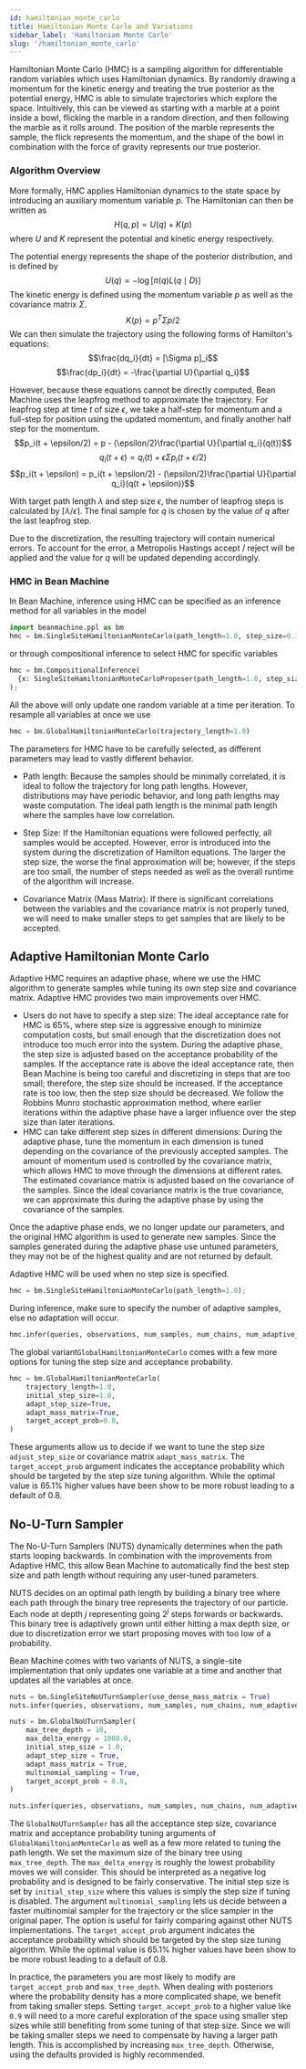```yaml
---
id: hamiltonian_monte_carlo
title: Hamiltonian Monte Carlo and Variations
sidebar_label: 'Hamiltoniam Monte Carlo'
slug: '/hamiltonian_monte_carlo'
---
```


Hamiltonian Monte Carlo (HMC) is a sampling algorithm for differentiable random variables which uses Hamiltonian dynamics. By randomly drawing a momentum for the kinetic energy and treating the true posterior as the potential energy, HMC is able to simulate trajectories which explore the space. Intuitively, this can be viewed as starting with a marble at a point inside a bowl, flicking the marble in a random direction, and then following the marble as it rolls around. The position of the marble represents the sample, the flick represents the momentum, and the shape of the bowl in combination with the force of gravity represents our true posterior.

### Algorithm Overview
More formally, HMC applies Hamiltonian dynamics to the state space by introducing an auxiliary momentum variable $p$. The Hamiltonian can then be written as
$$H(q, p) = U(q) + K(p)$$
where $U$ and $K$ represent the potential and kinetic energy respectively.

The potential energy represents the shape of the posterior distribution, and is defined by
$$U(q) = -\log[\pi(q)L(q\mid D)]$$
The kinetic energy is defined using the momentum variable $p$ as well as the covariance matrix $\Sigma$.
$$K(p) = p^T\Sigma p/2$$
We can then simulate the trajectory using the following forms of Hamilton's equations:
$$\frac{dq_i}{dt} = [\Sigma p]_i$$
$$\frac{dp_i}{dt} = -\frac{\partial U}{\partial q_i}$$

However, because these equations cannot be directly computed, Bean Machine uses the leapfrog method to approximate the trajectory. For leapfrog step at time $t$ of size $\epsilon$, we take a half-step for momentum and a full-step for position using the updated momentum, and finally another half step for the momentum.
$$p_i(t + \epsilon/2) = p - (\epsilon/2)\frac{\partial U}{\partial q_i}(q(t))$$
$$q_i(t + \epsilon) = q_i(t) + \epsilon \Sigma p_i(t + \epsilon/2)$$
$$p_i(t + \epsilon) = p_i(t + \epsilon/2) - (\epsilon/2)\frac{\partial U}{\partial q_i}(q(t + \epsilon))$$

With target path length $\lambda$ and step size $\epsilon$, the number of leapfrog steps is calculated by $\lceil\lambda / \epsilon\rceil$. The final sample for $q$ is chosen by the value of $q$ after the last leapfrog step.

Due to the discretization, the resulting trajectory will contain numerical errors. To account for the error, a Metropolis Hastings accept / reject will be applied and the value for $q$ will be updated depending accordingly.

### HMC in Bean Machine

In Bean Machine, inference using HMC can be specified as an inference method for all variables in the model

```py
import beanmachine.ppl as bm
hmc = bm.SingleSiteHamiltonianMonteCarlo(path_length=1.0, step_size=0.1);
```
or through compositional inference to select HMC for specific variables

```py
hmc = bm.CompositionalInference(
  {x: SingleSiteHamiltonianMonteCarloProposer(path_length=1.0, step_size=0.1)}
);
```

All the above will only update one random variable at a time per iteration. To resample all variables at once
we use

```py
hmc = bm.GlobalHamiltonianMonteCarlo(trajectory_length=1.0)
```

The parameters for HMC have to be carefully selected, as different parameters may lead to vastly different behavior.
* Path length:
Because the samples should be minimally correlated, it is ideal to follow the trajectory for long path lengths. However, distributions may have periodic behavior, and long path lengths may waste computation. The ideal path length is the minimal path length where the samples have low correlation.
* Step Size:
If the Hamiltonian equations were followed perfectly, all samples would be accepted. However, error is introduced into the system during the discretization of Hamilton equations. The larger the step size, the worse the final approximation will be; however, if the steps are too small, the number of steps needed as well as the overall runtime of the algorithm will increase.

* Covariance Matrix (Mass Matrix):
If there is significant correlations between the variables and the covariance matrix is not properly tuned, we will need to make smaller steps to get samples that are likely to be accepted.

## Adaptive Hamiltonian Monte Carlo

Adaptive HMC requires an adaptive phase, where we use the HMC algorithm to generate samples while tuning its own step size and covariance matrix. Adaptive HMC provides two main improvements over HMC.

* Users do not have to specify a step size:
    The ideal acceptance rate for HMC is 65%, where step size is aggressive enough to minimize computation costs, but small enough that the discretization does not introduce too much error into the system.
    During the adaptive phase, the step size is adjusted based on the acceptance probability of the samples. If the acceptance rate is above the ideal acceptance rate, then Bean Machine is being too careful and discretizing in steps that are too small; therefore, the step size should be increased. If the acceptance rate is too low, then the step size should be decreased. We follow the Robbins Munro stochastic approximation method, where earlier iterations within the adaptive phase have a larger influence over the step size than later iterations.
* HMC can take different step sizes in different dimensions:
    During the adaptive phase, tune the momentum in each dimension is tuned depending on the covariance of the previously accepted samples. The amount of momentum used is controlled by the covariance matrix, which allows HMC to move through the dimensions at different rates.
    The estimated covariance matrix is adjusted based on the covariance of the samples. Since the ideal covariance matrix is the true covariance, we can approximate this during the adaptive phase by using the covariance of the samples.

Once the adaptive phase ends, we no longer update our parameters, and the original HMC algorithm is used to generate new samples. Since the samples generated during the adaptive phase use untuned parameters, they may not be of the highest quality and are not returned by default.

Adaptive HMC will be used when no step size is specified.
```py
hmc = bm.SingleSiteHamiltonianMonteCarlo(path_length=1.0);
```
During inference, make sure to specify the number of adaptive samples, else no adaptation will occur.
```py
hmc.infer(queries, observations, num_samples, num_chains, num_adaptive_samples=1000)
```

The global variant`GlobalHamiltonianMonteCarlo` comes with a few more options for tuning the step size and acceptance probability.

```py
hmc = bm.GlobalHamiltonianMonteCarlo(
    trajectory_length=1.0,
    initial_step_size=1.0,
    adapt_step_size=True,
    adapt_mass_matrix=True,
    target_accept_prob=0.8,
)
```


These arguments allow us to decide if we want to tune the step size `adjust_step_size` or covariance matrix `adapt_mass_matrix`.  The `target_accept_prob` argument indicates the acceptance probability which should be targeted by the step size tuning algorithm. While the optimal value is 65.1% higher values have been show to be more robust leading to a default of 0.8.


## No-U-Turn Sampler

The No-U-Turn Samplers (NUTS) dynamically determines when the path starts looping backwards. In combination with the improvements from Adaptive HMC, this allow Bean Machine to automatically find the best step size and path length without requiring any user-tuned parameters.

NUTS decides on an optimal path length by building a binary tree where each path through the binary tree represents the trajectory of our particle. Each node at depth $j$ representing going $2^j$ steps forwards or backwards. This binary tree is adaptively grown until either hitting a max depth size, or due to discretization error we start proposing moves with too low of a probability.

Bean Machine comes with two variants of NUTS, a single-site implementation that only updates one variable at a time and another that updates
all the variables at once.

```py
nuts = bm.SingleSiteNoUTurnSampler(use_dense_mass_matrix = True)
nuts.infer(queries, observations, num_samples, num_chains, num_adaptive_samples=1000)
```

```py
nuts = bm.GlobalNoUTurnSampler(
    max_tree_depth = 10,
    max_delta_energy = 1000.0,
    initial_step_size = 1.0,
    adapt_step_size = True,
    adapt_mass_matrix = True,
    multinomial_sampling = True,
    target_accept_prob = 0.8,
)

nuts.infer(queries, observations, num_samples, num_chains, num_adaptive_samples=1000);
```

The `GlobalNoUTurnSampler` has all the acceptance step size, covariance matrix and acceptance probability tuning arguments of `GlobalHamiltonianMonteCarlo` as well as a few more related to tuning the path length. We set the maximum size of the binary tree using `max_tree_depth`. The `max_delta_energy` is roughly the lowest probability moves we will consider. This should be interpreted as a negative log probability and is designed to be fairly conservative. The initial step size is set by `initial_step_size` where this values is simply the step size if tuning is disabled. The argument `multinomial_sampling` lets us decide between a faster multinomial sampler for the trajectory or the slice sampler in the original paper. The option is useful for fairly comparing against other NUTS implementations. The `target_accept_prob` argument indicates the acceptance probability which should be targeted by the step size tuning algorithm. While the optimal value is 65.1% higher values have been show to be more robust leading to a default of 0.8.

In practice, the parameters you are most likely to modify are `target_accept_prob` and `max_tree_depth`. When dealing with posteriors where the probability density has a more complicated shape, we benefit from taking smaller steps. Setting `target_accept_prob` to a higher value like `0.9` will need to a more careful exploration of the space using smaller step sizes while still benefiting from some tuning of that step size. Since we will be taking smaller steps we need to compensate by having a larger path length. This is accomplished by increasing `max_tree_depth`. Otherwise, using the defaults provided is highly recommended.
